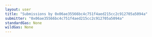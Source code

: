 ```yaml
---
layout: user
title: "Submissions by 0x06ae35566bc4c751f4aed215cc2c912705a5094a"
submitter: "0x06ae35566bc4c751f4aed215cc2c912705a5094a"
standardGas: None
wildGas: None
---
```

